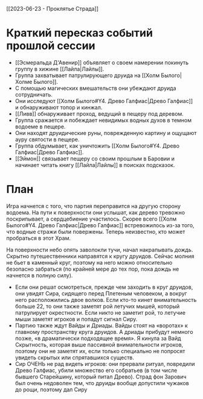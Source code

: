 [[2023-06-23 - Проклятье Страда]]

# Краткий пересказ событий прошлой сессии

- [[Эсмеральда Д'Авенир]] объявляет о своем намерении покинуть группу в хижине [[Лайла|Лайлы]].
- Группа захватывает патрулирующего друида на [[Холм Былого|Холме Былого]].
- С помощью магических вмешательств они убеждают друида сотрудничать.
- Они исследуют [[Холм Былого#Y4. Древо Галфиас|Древо Галфиас]] и обнаруживают топор и кинжал.
- [[Ливв]] обнаруживает проход, ведущий в пещеру под деревом.
- Группа сражается и побеждает невидимых водных духов в темном водоеме в пещере.
- Они находят друидические руны, поврежденную картину и ощущают ауру святости в пещере.
- Группа обдумывает, как уничтожить [[Холм Былого#Y4. Древо Галфиас|Древо Галфиас]].
- [[Эймон]] связывает пещеру со своим прошлым в Баровии и начинает читать книгу [[Лайла|Лайлы]] в поисках подсказок.


# План

Игра начнется с того, что партия переправится на другую сторону водоема. На пути к поверхности они услышат, как дерево тревожно поскрипывает, а сердцебиение участилось. Скорее всего [[Холм Былого#Y4. Древо Галфиас|Древо Галфиас]] встревожилось из-за того, что водные стражи были повержены. Теперь неизвестно, кто может пробраться в этот Храм.

На поверхности небо опять заволокли тучи, начал накрапывать *дождь*. Скрытно путешественники направятся к кругу друидов. Сейчас молния не бьет в каменный круг, поэтому на него можно относительно безопасно забраться (по крайней мере до тех пор, пока дождь не начнется в полную силу).

- Если они решат осмотреться, прежде чем заходить в круг друидов, они увидят Сира, сидящего перед Плетеным человеком, а вокруг него расположились двое волков. Если кто-то кинет внимательность больше 22, то они также заметят рой летучих мышей, который патрулирует окрестности. Если никто не заметит рой, то летучие мыши заметят игроков и попадут сигнал Сиру.
- Партию также ждут Вайды и Дриады. Вайды стоят на «воротах» к главному пространству круга друидов. А дриады прибудут немного позже, «в драматически подходящее время». Я кинула за Вайд Скрытность, которая выше пассивной внимательности игроков, поэтому они не заметят их, если только специально не попросят увидеть скрытых или спрятавшихся существ.
- Сир ОЧЕНЬ не рад видеть игроков: они прервали ритуал, повредили Древо Галфиас, убили множество его собратьев (в том числе бывшего Старейшину, который питал Древо). Страд фон Зарович был очень недоволен тем, что друиды вообще допустили чужаков до рощи, поэтому дал Сиру 
